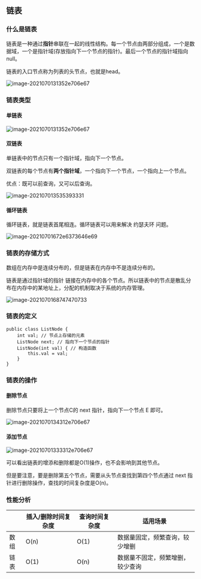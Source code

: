 ## 链表

### 什么是链表

链表是一种通过**指针**串联在一起的线性结构。每一个节点由两部分组成，一个是数据域，一个是指针域(存放指向下一个节点的指针)。最后一个节点的指针域指向null。

链表的入口节点称为列表的头节点，也就是head。

![image-2021070131352e706e67](E:\学习\markdown\study\images\image-2021070131352e706e67.png)

### 链表类型

#### 单链表

![image-2021070131352e706e67](E:\学习\markdown\study\images\image-2021070131352e706e67.png)

#### 双链表

单链表中的节点只有一个指针域，指向下一个节点。

双链表的每个节点有**两个指针域**，一个指向下一个节点，一个指向上一个节点。

优点：既可以前查询，又可以后查询。

![image-202107013535393331](E:\学习\markdown\study\images\image-202107013535393331.png)

#### 循环链表

循环链表，就是链表首尾相连。循环链表可以用来解决 约瑟夫环 问题。

![image-20210701672e6373646e69](E:\学习\markdown\study\images\image-20210701672e6373646e69.png)

### 链表的存储方式

数组在内存中是连续分布的，但是链表在内存中不是连续分布的。

链表是通过指针域的指针 链接在内存中的各个节点。所以链表中的节点是散乱分布在内存中的某地址上，分配的机制取决于系统的内存管理。

![image-2021070168747470733](E:\学习\markdown\study\images\image-2021070168747470733.png)

### 链表的定义

```
public class ListNode {
	int val; // 节点上存储的元素
	ListNode next; // 指向下一个节点的指针
	ListNode(int val) { // 构造函数
		this.val = val;
	}
}
```

### 链表的操作

#### 删除节点

删除节点只要将上一个节点C的 next 指针，指向下一个节点 E 即可。

![image-2021070134312e706e67](E:\学习\markdown\study\images\image-2021070134312e706e67.png)

#### 添加节点

![image-20210701333312e706e67](E:\学习\markdown\study\images\image-20210701333312e706e67.png)

可以看出链表的增添和删除都是O(1)操作，也不会影响到其他节点。

但是要注意，要是删除第五个节点，需要从头节点查找到第四个节点通过 next 指针进行删除操作，查找的时间复杂度是O(n)。

### 性能分析

|      | 插入/删除时间复杂度 | 查询时间复杂度 | 适用场景                         |
| ---- | ------------------- | -------------- | -------------------------------- |
| 数组 | O(n)                | O(1)           | 数据量固定，频繁查询，较少增删   |
| 链表 | O(1)                | O(n)           | 数据量不固定，频繁增删，较少查询 |

